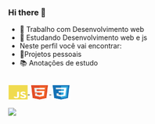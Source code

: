 ### Hi there 👋



- 🔭 Trabalho com Desenvolvimento web 
- 🌱 Estudando  Desenvolvimento web e js
- Neste perfil você vai encontrar:
 - :open_file_folder:Projetos pessoais
 - :books: Anotações de estudo
 
<div align="center">
  <a href="https://github.com/Thiago-Magno">
   
</div>

  <div style="display: inline_block"><br>
  <img align="center" alt="Rafa-Js" height="30" width="40" src="https://raw.githubusercontent.com/devicons/devicon/master/icons/javascript/javascript-plain.svg">
  <img align="center" alt="Rafa-HTML" height="30" width="40" src="https://raw.githubusercontent.com/devicons/devicon/master/icons/html5/html5-original.svg">
  <img align="center" alt="Rafa-CSS" height="30" width="40" src="https://raw.githubusercontent.com/devicons/devicon/master/icons/css3/css3-original.svg">
  </div>
  
 <div> <br>
  <a href="https://www.linkedin.com/in/thiago-magno-5b3a82150/" target="_blank"><img src="https://img.shields.io/badge/-LinkedIn-%230077B5?style=for-the-badge&logo=linkedin&logoColor=white" target="_blank"></a> 
 
</div>
